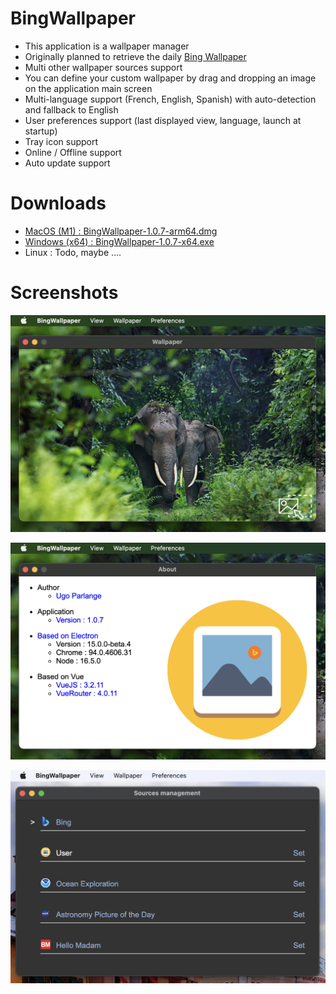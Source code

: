 # BingWallpaper

* This application is a wallpaper manager
* Originally planned to retrieve the daily [Bing Wallpaper](https://www.bing.com/)
* Multi other wallpaper sources support
* You can define your custom wallpaper by drag and dropping an image on the application main screen
* Multi-language support (French, English, Spanish) with auto-detection and fallback to English 
* User preferences support (last displayed view, language, launch at startup)
* Tray icon support
* Online / Offline support
* Auto update support

# Downloads

* [MacOS (M1) : BingWallpaper-1.0.7-arm64.dmg](https://github.com/uparlange/bing-wallpaper/releases/download/v1.0.7/BingWallpaper-1.0.7-arm64.dmg)
* [Windows (x64) : BingWallpaper-1.0.7-x64.exe](https://github.com/uparlange/bing-wallpaper/releases/download/v1.0.7/BingWallpaper-1.0.7-x64.exe)
* Linux : Todo, maybe ....

# Screenshots

![Wallpaper screenshot](https://github.com/uparlange/bing-wallpaper/blob/master/resources/screenshots/wallpaper-screen.png?raw=true)

![About screenshot](https://github.com/uparlange/bing-wallpaper/blob/master/resources/screenshots/about-screen.png?raw=true)

![Sources screenshot](https://github.com/uparlange/bing-wallpaper/blob/master/resources/screenshots/sources-screen.png?raw=true)